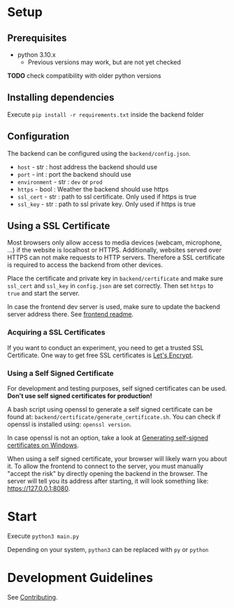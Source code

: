 # Setup

## Prerequisites

-   python 3.10.x
    -   Previous versions may work, but are not yet checked

**TODO** check compatibility with older python versions

## Installing dependencies

Execute `pip install -r requirements.txt` inside the backend folder

## Configuration

The backend can be configured using the `backend/config.json`.

-   `host` - str : host address the backend should use
-   `port` - int : port the backend should use
-   `environment` - str : `dev` or `prod`
-   `https` - bool : Weather the backend should use https
-   `ssl_cert` - str : path to ssl certificate. Only used if https is true
-   `ssl_key` - str : path to ssl private key. Only used if https is true

## Using a SSL Certificate

Most browsers only allow access to media devices (webcam, microphone, ...) if the website is localhost or HTTPS. Additionally, websites served over HTTPS can not make requests to HTTP servers. Therefore a SSL certificate is required to access the backend from other devices.

Place the certificate and private key in `backend/certificate` and make sure `ssl_cert` and `ssl_key` in `config.json` are set correctly.
Then set `https` to `true` and start the server.

In case the frontend dev server is used, make sure to update the backend server address there. See [frontend readme](./../frontend/README.md#configuring-the-development-server).

### Acquiring a SSL Certificates

If you want to conduct an experiment, you need to get a trusted SSL Certificate. One way to get free SSL certificates is [Let's Encrypt](https://letsencrypt.org/).

### Using a Self Signed Certificate

For development and testing purposes, self signed certificates can be used. **Don't use self signed certificates for production!**

A bash script using openssl to generate a self signed certificate can be found at: `backend/certificate/generate_certificate.sh`. You can check if openssl is installed using: `openssl version`.

In case openssl is not an option, take a look at [Generating self-signed certificates on Windows](https://medium.com/the-new-control-plane/generating-self-signed-certificates-on-windows-7812a600c2d8).

When using a self signed certificate, your browser will likely warn you about it.
To allow the frontend to connect to the server, you must manually "accept the risk" by directly opening the backend in the browser. The server will tell you its address after starting, it will look something like: https://127.0.0.1:8080.

# Start

Execute `python3 main.py`

Depending on your system, `python3` can be replaced with `py` or `python`

# Development Guidelines

See [Contributing](./../CONTRIBUTING.md).
